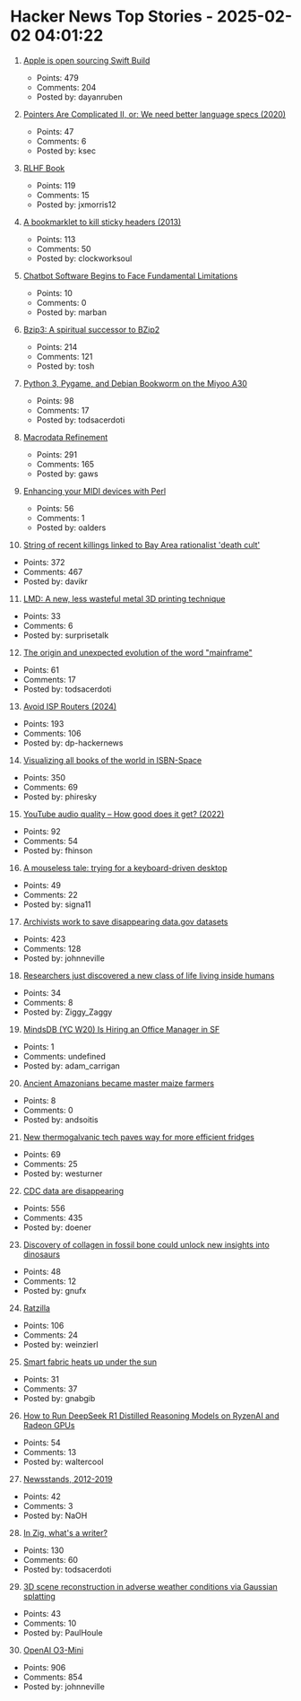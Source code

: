 # Hacker News Top Stories - 2025-02-02 04:01:22

1. [Apple is open sourcing Swift Build](https://www.swift.org/blog/the-next-chapter-in-swift-build-technologies/)
   - Points: 479
   - Comments: 204
   - Posted by: dayanruben

2. [Pointers Are Complicated II, or: We need better language specs (2020)](https://www.ralfj.de/blog/2020/12/14/provenance.html)
   - Points: 47
   - Comments: 6
   - Posted by: ksec

3. [RLHF Book](https://rlhfbook.com/)
   - Points: 119
   - Comments: 15
   - Posted by: jxmorris12

4. [A bookmarklet to kill sticky headers (2013)](https://alisdair.mcdiarmid.org/kill-sticky-headers/)
   - Points: 113
   - Comments: 50
   - Posted by: clockworksoul

5. [Chatbot Software Begins to Face Fundamental Limitations](https://www.quantamagazine.org/chatbot-software-begins-to-face-fundamental-limitations-20250131/)
   - Points: 10
   - Comments: 0
   - Posted by: marban

6. [Bzip3: A spiritual successor to BZip2](https://github.com/kspalaiologos/bzip3)
   - Points: 214
   - Comments: 121
   - Posted by: tosh

7. [Python 3, Pygame, and Debian Bookworm on the Miyoo A30](https://www.jtolio.com/2025/02/py3-pygame-miyoo-a30/)
   - Points: 98
   - Comments: 17
   - Posted by: todsacerdoti

8. [Macrodata Refinement](https://lumon-industries.com/)
   - Points: 291
   - Comments: 165
   - Posted by: gaws

9. [Enhancing your MIDI devices with Perl](https://fuzzix.org/enhancing-midi-hardware-with-perl)
   - Points: 56
   - Comments: 1
   - Posted by: oalders

10. [String of recent killings linked to Bay Area rationalist 'death cult'](https://www.sfgate.com/bayarea/article/bay-area-death-cult-zizian-murders-20064333.php)
   - Points: 372
   - Comments: 467
   - Posted by: davikr

11. [LMD: A new, less wasteful metal 3D printing technique](https://www.core77.com/posts/135194/LMD-A-New-Less-Wasteful-Metal-3D-Printing-Technique)
   - Points: 33
   - Comments: 6
   - Posted by: surprisetalk

12. [The origin and unexpected evolution of the word "mainframe"](https://www.righto.com/2025/02/origin-of-mainframe-term.html)
   - Points: 61
   - Comments: 17
   - Posted by: todsacerdoti

13. [Avoid ISP Routers (2024)](https://routersecurity.org/ISProuters.php)
   - Points: 193
   - Comments: 106
   - Posted by: dp-hackernews

14. [Visualizing all books of the world in ISBN-Space](https://phiresky.github.io/blog/2025/visualizing-all-books-in-isbn-space/)
   - Points: 350
   - Comments: 69
   - Posted by: phiresky

15. [YouTube audio quality – How good does it get? (2022)](https://www.audiomisc.co.uk/YouTube/SpotTheDifference.html)
   - Points: 92
   - Comments: 54
   - Posted by: fhinson

16. [A mouseless tale: trying for a keyboard-driven desktop](https://lwn.net/Articles/1005332/)
   - Points: 49
   - Comments: 22
   - Posted by: signa11

17. [Archivists work to save disappearing data.gov datasets](https://www.404media.co/archivists-work-to-identify-and-save-the-thousands-of-datasets-disappearing-from-data-gov/)
   - Points: 423
   - Comments: 128
   - Posted by: johnneville

18. [Researchers just discovered a new class of life living inside humans](https://bgr.com/science/researchers-just-discovered-an-entirely-new-class-of-life-living-inside-humans/)
   - Points: 34
   - Comments: 8
   - Posted by: Ziggy_Zaggy

19. [MindsDB (YC W20) Is Hiring an Office Manager in SF](https://grnh.se/83c3fffa7us)
   - Points: 1
   - Comments: undefined
   - Posted by: adam_carrigan

20. [Ancient Amazonians became master maize farmers](https://www.sciencenews.org/article/maize-farmers-amazonians-casarabe)
   - Points: 8
   - Comments: 0
   - Posted by: andsoitis

21. [New thermogalvanic tech paves way for more efficient fridges](https://cosmosmagazine.com/science/chemistry/improved-fridge-technology/)
   - Points: 69
   - Comments: 25
   - Posted by: westurner

22. [CDC data are disappearing](https://www.theatlantic.com/health/archive/2025/01/cdc-dei-scientific-data/681531/)
   - Points: 556
   - Comments: 435
   - Posted by: doener

23. [Discovery of collagen in fossil bone could unlock new insights into dinosaurs](https://news.liverpool.ac.uk/2025/01/31/discovery-of-collagen-in-fossil-bone-could-unlock-new-insights-into-dinosaurs/)
   - Points: 48
   - Comments: 12
   - Posted by: gnufx

24. [Ratzilla](https://orhun.dev/ratzilla/demo/)
   - Points: 106
   - Comments: 24
   - Posted by: weinzierl

25. [Smart fabric heats up under the sun](https://uwaterloo.ca/news/media/smart-fabric-heats-under-sun)
   - Points: 31
   - Comments: 37
   - Posted by: gnabgib

26. [How to Run DeepSeek R1 Distilled Reasoning Models on RyzenAI and Radeon GPUs](https://www.guru3d.com/story/amd-explains-how-to-run-deepseek-r1-distilled-reasoning-models-on-amd-ryzen-ai-and-radeon/)
   - Points: 54
   - Comments: 13
   - Posted by: waltercool

27. [Newsstands, 2012-2019](https://www.trevortraynor.com/newsstands)
   - Points: 42
   - Comments: 3
   - Posted by: NaOH

28. [In Zig, what's a writer?](https://www.openmymind.net/In-Zig-Whats-a-Writer/)
   - Points: 130
   - Comments: 60
   - Posted by: todsacerdoti

29. [3D scene reconstruction in adverse weather conditions via Gaussian splatting](https://arxiv.org/abs/2412.18862)
   - Points: 43
   - Comments: 10
   - Posted by: PaulHoule

30. [OpenAI O3-Mini](https://openai.com/index/openai-o3-mini/)
   - Points: 906
   - Comments: 854
   - Posted by: johnneville

